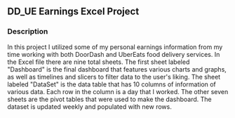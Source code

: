 ## DD_UE Earnings Excel Project

### Description 

In this project I utilized some of my personal earnings information from my time working with both DoorDash and UberEats food delivery services. In the Excel file there are nine total sheets. The first sheet labeled "Dashboard" is the final dashboard that features various charts and graphs, as well as timelines and slicers to filter data to the user's liking. The sheet labeled "DataSet" is the data table that has 10 columns of information of various data. Each row in the column is a day that I worked. The other seven sheets are the pivot tables that were used to make the dashboard. The dataset is updated weekly and populated with new rows.
